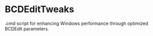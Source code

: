 # BCDEditTweaks
.cmd script for enhancing Windows performance through optimized BCDEdit parameters.
